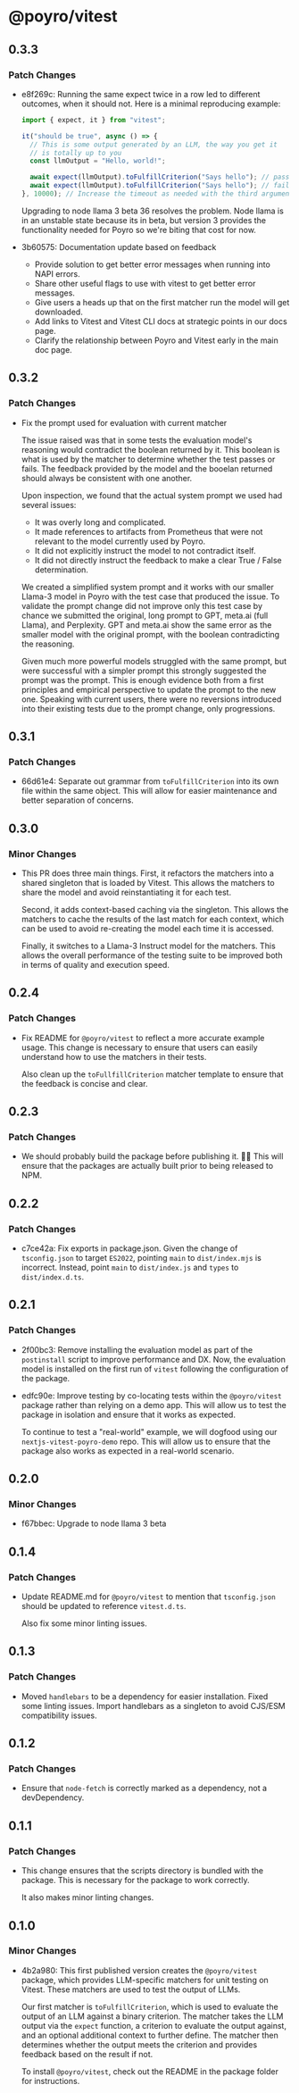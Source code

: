 # @poyro/vitest

## 0.3.3

### Patch Changes

- e8f269c: Running the same expect twice in a row led to different outcomes, when it should not. Here is a minimal reproducing example:

  ```javascript
  import { expect, it } from "vitest";

  it("should be true", async () => {
    // This is some output generated by an LLM, the way you get it
    // is totally up to you
    const llmOutput = "Hello, world!";

    await expect(llmOutput).toFulfillCriterion("Says hello"); // passed
    await expect(llmOutput).toFulfillCriterion("Says hello"); // failed
  }, 10000); // Increase the timeout as needed with the third argument
  ```

  Upgrading to node llama 3 beta 36 resolves the problem. Node llama is in an unstable state because its in beta, but version 3 provides the functionality needed for Poyro so we're biting that cost for now.

- 3b60575: Documentation update based on feedback

  - Provide solution to get better error messages when running into NAPI errors.
  - Share other useful flags to use with vitest to get better error messages.
  - Give users a heads up that on the first matcher run the model will get downloaded.
  - Add links to Vitest and Vitest CLI docs at strategic points in our docs page.
  - Clarify the relationship between Poyro and Vitest early in the main doc page.

## 0.3.2

### Patch Changes

- Fix the prompt used for evaluation with current matcher

  The issue raised was that in some tests the evaluation model's reasoning would contradict the boolean returned by it. This boolean is what is used by the matcher to determine whether the test passes or fails. The feedback provided by the model and the booelan returned should always be consistent with one another.

  Upon inspection, we found that the actual system prompt we used had several issues:

  - It was overly long and complicated.
  - It made references to artifacts from Prometheus that were not relevant to the model currently used by Poyro.
  - It did not explicitly instruct the model to not contradict itself.
  - It did not directly instruct the feedback to make a clear True / False determination.

  We created a simplified system prompt and it works with our smaller Llama-3 model in Poyro with the test case that produced the issue. To validate the prompt change did not improve only this test case by chance we submitted the original, long prompt to GPT, meta.ai (full Llama), and Perplexity. GPT and meta.ai show the same error as the smaller model with the original prompt, with the boolean contradicting the reasoning.

  Given much more powerful models struggled with the same prompt, but were successful with a simpler prompt this strongly suggested the prompt was the prompt. This is enough evidence both from a first principles and empirical perspective to update the prompt to the new one. Speaking with current users, there were no reversions introduced into their existing tests due to the prompt change, only progressions.

## 0.3.1

### Patch Changes

- 66d61e4: Separate out grammar from `toFulfillCriterion` into its own file within the same object. This will allow for easier maintenance and better separation of concerns.

## 0.3.0

### Minor Changes

- This PR does three main things. First, it refactors the matchers into a shared singleton that is loaded by Vitest. This allows the matchers to share the model and avoid reinstantiating it for each test.

  Second, it adds context-based caching via the singleton. This allows the matchers to cache the results of the last match for each context, which can be used to avoid re-creating the model each time it is accessed.

  Finally, it switches to a Llama-3 Instruct model for the matchers. This allows the overall performance of the testing suite to be improved both in terms of quality and execution speed.

## 0.2.4

### Patch Changes

- Fix README for `@poyro/vitest` to reflect a more accurate example usage. This change is necessary to ensure that users can easily understand how to use the matchers in their tests.

  Also clean up the `toFullfillCriterion` matcher template to ensure that the feedback is concise and clear.

## 0.2.3

### Patch Changes

- We should probably build the package before publishing it. 🤦‍♂️ This will ensure that the packages are actually built prior to being released to NPM.

## 0.2.2

### Patch Changes

- c7ce42a: Fix exports in package.json. Given the change of `tsconfig.json` to target `ES2022`, pointing `main` to `dist/index.mjs` is incorrect. Instead, point `main` to `dist/index.js` and `types` to `dist/index.d.ts`.

## 0.2.1

### Patch Changes

- 2f00bc3: Remove installing the evaluation model as part of the `postinstall` script to improve performance and DX. Now, the evaluation model is installed on the first run of `vitest` following the configuration of the package.
- edfc90e: Improve testing by co-locating tests within the `@poyro/vitest` package rather than relying on a demo app. This will allow us to test the package in isolation and ensure that it works as expected.

  To continue to test a "real-world" example, we will dogfood using our `nextjs-vitest-poyro-demo` repo. This will allow us to ensure that the package also works as expected in a real-world scenario.

## 0.2.0

### Minor Changes

- f67bbec: Upgrade to node llama 3 beta

## 0.1.4

### Patch Changes

- Update README.md for `@poyro/vitest` to mention that `tsconfig.json` should be updated to reference `vitest.d.ts`.

  Also fix some minor linting issues.

## 0.1.3

### Patch Changes

- Moved `handlebars` to be a dependency for easier installation. Fixed some linting issues. Import handlebars as a singleton to avoid CJS/ESM compatibility issues.

## 0.1.2

### Patch Changes

- Ensure that `node-fetch` is correctly marked as a dependency, not a devDependency.

## 0.1.1

### Patch Changes

- This change ensures that the scripts directory is bundled with the package. This is necessary for the package to work correctly.

  It also makes minor linting changes.

## 0.1.0

### Minor Changes

- 4b2a980: This first published version creates the `@poyro/vitest` package, which provides LLM-specific matchers for unit testing on Vitest. These matchers are used to test the output of LLMs.

  Our first matcher is `toFulfillCriterion`, which is used to evaluate the output of an LLM against a binary criterion. The matcher takes the LLM output via the `expect` function, a criterion to evaluate the output against, and an optional additional context to further define. The matcher then determines whether the output meets the criterion and provides feedback based on the result if not.

  To install `@poyro/vitest`, check out the README in the package folder for instructions.
